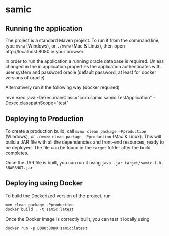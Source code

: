 # samic

## Running the application

The project is a standard Maven project. To run it from the command line,
type `mvnw` (Windows), or `./mvnw` (Mac & Linux), then open
http://localhost:8080 in your browser.

In order to run the application a running oracle database is required.
Unless changed in the in application.properties the application authenticates with user system and password oracle (default password, at least for docker versions of oracle)

Alternatively run it the following way (docker required) 

mvn exec:java -Dexec.mainClass="com.samic.samic.TestApplication" -Dexec.classpathScope="test"



## Deploying to Production

To create a production build, call `mvnw clean package -Pproduction` (Windows),
or `./mvnw clean package -Pproduction` (Mac & Linux).
This will build a JAR file with all the dependencies and front-end resources,
ready to be deployed. The file can be found in the `target` folder after the build completes.

Once the JAR file is built, you can run it using
`java -jar target/samic-1.0-SNAPSHOT.jar`


## Deploying using Docker

To build the Dockerized version of the project, run

```
mvn clean package -Pproduction
docker build . -t samic:latest
```

Once the Docker image is correctly built, you can test it locally using

```
docker run -p 8080:8080 samic:latest
```
